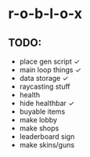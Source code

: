 # r-o-b-l-o-x
## TODO:
- place gen script ✓
- main loop things ✓
- data storage ✓
- raycasting stuff
- health
- hide healthbar ✓
- buyable items
- make lobby
- make shops
- leaderboard sign
- make skins/guns
